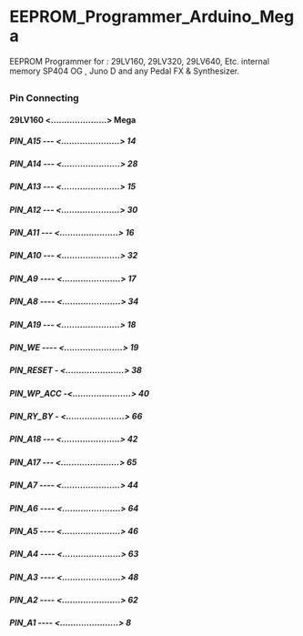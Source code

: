 # EEPROM_Programmer_Arduino_Mega
EEPROM Programmer for : 29LV160, 29LV320, 29LV640, Etc. internal memory SP404 OG , Juno D and any Pedal FX &amp; Synthesizer.
##
### Pin Connecting

#### 29LV160 <.....................> Mega
##### PIN_A15 --- <......................> 14
##### PIN_A14 --- <......................> 28
##### PIN_A13 --- <......................> 15
##### PIN_A12 --- <......................> 30
##### PIN_A11 --- <......................> 16
##### PIN_A10 --- <......................> 32
##### PIN_A9 ---- <......................> 17
##### PIN_A8 ---- <......................> 34
##### PIN_A19 --- <......................> 18
##### PIN_WE ---- <......................> 19
##### PIN_RESET - <......................> 38
##### PIN_WP_ACC -<......................> 40
##### PIN_RY_BY - <......................> 66
##### PIN_A18 --- <......................> 42
##### PIN_A17 --- <......................> 65
##### PIN_A7 ---- <......................> 44
##### PIN_A6 ---- <......................> 64
##### PIN_A5 ---- <......................> 46
##### PIN_A4 ---- <......................> 63
##### PIN_A3 ---- <......................> 48
##### PIN_A2 ---- <......................> 62
##### PIN_A1 ---- <......................>  8

